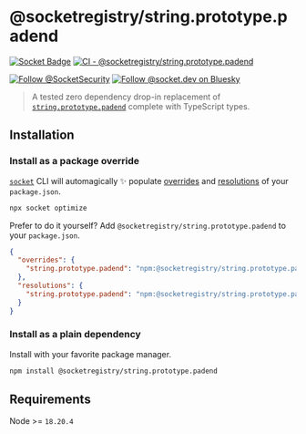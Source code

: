 # @socketregistry/string.prototype.padend

[![Socket Badge](https://socket.dev/api/badge/npm/package/@socketregistry/string.prototype.padend)](https://socket.dev/npm/package/@socketregistry/string.prototype.padend)
[![CI - @socketregistry/string.prototype.padend](https://github.com/SocketDev/socket-registry/actions/workflows/ci.yml/badge.svg)](https://github.com/SocketDev/socket-registry/actions/workflows/ci.yml)

[![Follow @SocketSecurity](https://img.shields.io/twitter/follow/SocketSecurity?style=social)](https://twitter.com/SocketSecurity)
[![Follow @socket.dev on Bluesky](https://img.shields.io/badge/Follow-@socket.dev-1DA1F2?style=social&logo=bluesky)](https://bsky.app/profile/socket.dev)

> A tested zero dependency drop-in replacement of
> [`string.prototype.padend`](https://socket.dev/npm/package/string.prototype.padend)
> complete with TypeScript types.

## Installation

### Install as a package override

[`socket`](https://socket.dev/npm/package/socket) CLI will automagically ✨
populate
[overrides](https://docs.npmjs.com/cli/v9/configuring-npm/package-json#overrides)
and [resolutions](https://yarnpkg.com/configuration/manifest#resolutions) of
your `package.json`.

```sh
npx socket optimize
```

Prefer to do it yourself? Add `@socketregistry/string.prototype.padend` to your
`package.json`.

```json
{
  "overrides": {
    "string.prototype.padend": "npm:@socketregistry/string.prototype.padend@^1"
  },
  "resolutions": {
    "string.prototype.padend": "npm:@socketregistry/string.prototype.padend@^1"
  }
}
```

### Install as a plain dependency

Install with your favorite package manager.

```sh
npm install @socketregistry/string.prototype.padend
```

## Requirements

Node >= `18.20.4`
